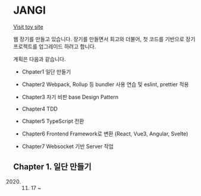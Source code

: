 # JANGI

[Visit toy site](https://jangi.netlify.app/)

웹 장기를 만들고 있습니다. 장기를 만들면서 회고와 더불어, 첫 코드를 기반으로 장기 프로젝트를 업그레이드 하려고 합니다.

계획은 다음과 같습니다.

* Chpater1 일단 만들기

* Chapter2 Webpack, Rollup 등 bundler 사용 연습 및 eslint, prettier 적용

* Chapter3 자기 비판 base Design Pattern

* Chapter4 TDD

* Chapter5 TypeScript 전환

* Chapter6 Frontend Framework로 변환 (React, Vue3, Angular, Svelte)

* Chapter7 Websocket 기반 Server 작업

## Chapter 1. 일단 만들기

2020. 11. 17 ~